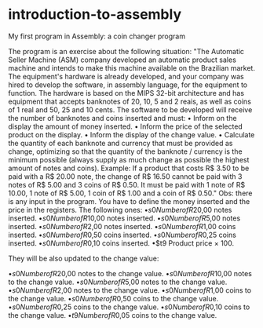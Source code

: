 # introduction-to-assembly
My first program in Assembly: a coin changer program

The program is an exercise about the following situation: "The Automatic Seller Machine (ASM) company developed an automatic product sales machine and intends to make this machine available on the Brazilian market.
The equipment's hardware is already developed, and your company was hired to develop the software, in assembly language, for the equipment to function.
The hardware is based on the MIPS 32-bit architecture and has equipment that accepts banknotes of 20, 10, 5 and 2 reais, as well as coins of 1 real and 50, 25 and 10 cents.
The software to be developed will receive the number of banknotes and coins inserted and must:
• Inform on the display the amount of money inserted.
• Inform the price of the selected product on the display.
• Inform the display of the change value.
• Calculate the quantity of each banknote and currency that must be provided as change, optimizing so that the quantity of the banknote / currency is the minimum possible (always supply as much change as possible the highest amount of notes and coins).
Example: If a product that costs R$ 3.50 to be paid with a R$ 20.00 note, the change of R$ 16.50 cannot be paid with 3 notes of R$ 5.00 and 3 coins of R$ 0.50. It must be paid with 1 note of R$ 10.00, 1 note of R$ 5.00, 1 coin of R$ 1.00 and a coin of R$ 0.50."
Obs: there is any input in the program. You have to define the money inserted and the price in the registers. The following ones:
•$s0 Number of R$20,00 notes inserted.
•$s0 Number of R$10,00 notes inserted.
•$s0 Number of R$5,00 notes inserted.
•$s0 Number of R$2,00 notes inserted.
•$s0 Number of R$1,00 coins inserted.
•$s0 Number of R$0,50 coins inserted.
•$s0 Number of R$0,25 coins inserted.
•$s0 Number of R$0,10 coins inserted.
•$t9 Product price × 100.

They will be also updated to the change value:

•$s0 Number of R$20,00 notes to the change value.
•$s0 Number of R$10,00 notes to the change value.
•$s0 Number of R$5,00 notes to the change value.
•$s0 Number of R$2,00 notes to the change value.
•$s0 Number of R$1,00 coins to the change value.
•$s0 Number of R$0,50 coins to the change value.
•$s0 Number of R$0,25 coins to the change value.
•$s0 Number of R$0,10 coins to the change value.
•$t9 Number of R$0,05 coins to the change value.



